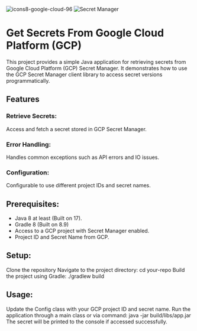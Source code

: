 
![icons8-google-cloud-96](https://github.com/user-attachments/assets/a873f4da-897a-40a3-98af-14cf7f42d849)
![Secret Manager](https://github.com/user-attachments/assets/488ff568-35f7-4ac4-9913-c16551e4b8c1)
 
# Get Secrets From Google Cloud Platform (GCP)
This project provides a simple Java application for retrieving secrets from Google Cloud Platform (GCP) Secret Manager. It demonstrates how to use the GCP Secret Manager client library to access secret versions programmatically.

## Features
### Retrieve Secrets: 
  Access and fetch a secret stored in GCP Secret Manager.
### Error Handling: 
  Handles common exceptions such as API errors and IO issues.
### Configuration: 
  Configurable to use different project IDs and secret names.

## Prerequisites:

- Java 8 at least (Built on 17).
- Gradle 8 (Built on 8.9)
- Access to a GCP project with Secret Manager enabled.
- Project ID and Secret Name from GCP.

## Setup:
Clone the repository
Navigate to the project directory: cd your-repo
Build the project using Gradle: ./gradlew build

## Usage:

Update the Config class with your GCP project ID and secret name.
Run the application through a main class or via command: java -jar build/libs/app.jar
The secret will be printed to the console if accessed successfully.
